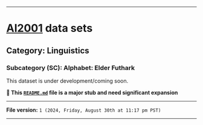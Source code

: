
***

# [AI2001](https://github.com/seanpm2001/AI2001/) data sets

## Category: Linguistics

### Subcategory (SC): Alphabet: Elder Futhark

This dataset is under development/coming soon.

**🌱️ This [`README.md`](/README.md) file is a major stub and need significant expansion**

***

**File version:** `1 (2024, Friday, August 30th at 11:17 pm PST)`

***
